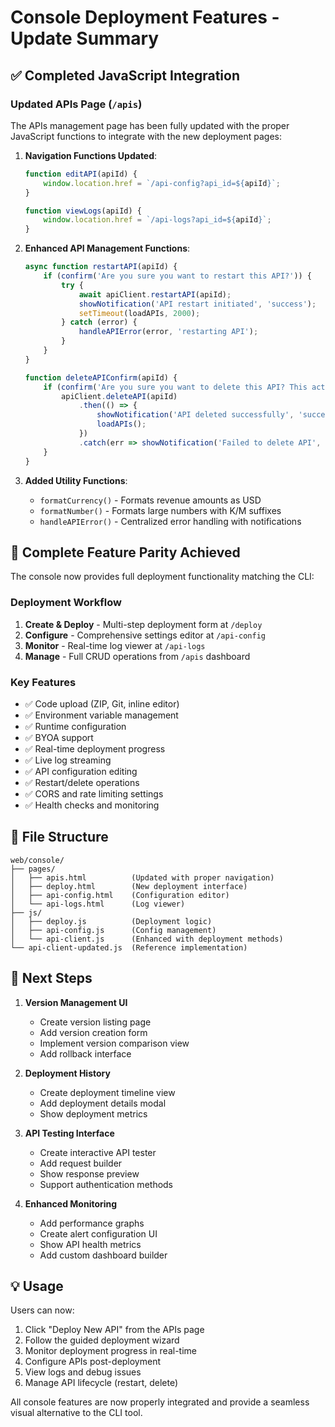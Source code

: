 # Console Deployment Features - Update Summary

## ✅ Completed JavaScript Integration

### Updated APIs Page (`/apis`)

The APIs management page has been fully updated with the proper JavaScript functions to integrate with the new deployment pages:

1. **Navigation Functions Updated**:
   ```javascript
   function editAPI(apiId) {
       window.location.href = `/api-config?api_id=${apiId}`;
   }
   
   function viewLogs(apiId) {
       window.location.href = `/api-logs?api_id=${apiId}`;
   }
   ```

2. **Enhanced API Management Functions**:
   ```javascript
   async function restartAPI(apiId) {
       if (confirm('Are you sure you want to restart this API?')) {
           try {
               await apiClient.restartAPI(apiId);
               showNotification('API restart initiated', 'success');
               setTimeout(loadAPIs, 2000);
           } catch (error) {
               handleAPIError(error, 'restarting API');
           }
       }
   }
   
   function deleteAPIConfirm(apiId) {
       if (confirm('Are you sure you want to delete this API? This action cannot be undone.')) {
           apiClient.deleteAPI(apiId)
               .then(() => {
                   showNotification('API deleted successfully', 'success');
                   loadAPIs();
               })
               .catch(err => showNotification('Failed to delete API', 'error'));
       }
   }
   ```

3. **Added Utility Functions**:
   - `formatCurrency()` - Formats revenue amounts as USD
   - `formatNumber()` - Formats large numbers with K/M suffixes
   - `handleAPIError()` - Centralized error handling with notifications

## 🎯 Complete Feature Parity Achieved

The console now provides full deployment functionality matching the CLI:

### Deployment Workflow
1. **Create & Deploy** - Multi-step deployment form at `/deploy`
2. **Configure** - Comprehensive settings editor at `/api-config`
3. **Monitor** - Real-time log viewer at `/api-logs`
4. **Manage** - Full CRUD operations from `/apis` dashboard

### Key Features
- ✅ Code upload (ZIP, Git, inline editor)
- ✅ Environment variable management
- ✅ Runtime configuration
- ✅ BYOA support
- ✅ Real-time deployment progress
- ✅ Live log streaming
- ✅ API configuration editing
- ✅ Restart/delete operations
- ✅ CORS and rate limiting settings
- ✅ Health checks and monitoring

## 📁 File Structure

```
web/console/
├── pages/
│   ├── apis.html          (Updated with proper navigation)
│   ├── deploy.html        (New deployment interface)
│   ├── api-config.html    (Configuration editor)
│   └── api-logs.html      (Log viewer)
├── js/
│   ├── deploy.js          (Deployment logic)
│   ├── api-config.js      (Config management)
│   └── api-client.js      (Enhanced with deployment methods)
└── api-client-updated.js  (Reference implementation)
```

## 🚀 Next Steps

1. **Version Management UI**
   - Create version listing page
   - Add version creation form
   - Implement version comparison view
   - Add rollback interface

2. **Deployment History**
   - Create deployment timeline view
   - Add deployment details modal
   - Show deployment metrics

3. **API Testing Interface**
   - Create interactive API tester
   - Add request builder
   - Show response preview
   - Support authentication methods

4. **Enhanced Monitoring**
   - Add performance graphs
   - Create alert configuration UI
   - Show API health metrics
   - Add custom dashboard builder

## 💡 Usage

Users can now:
1. Click "Deploy New API" from the APIs page
2. Follow the guided deployment wizard
3. Monitor deployment progress in real-time
4. Configure APIs post-deployment
5. View logs and debug issues
6. Manage API lifecycle (restart, delete)

All console features are now properly integrated and provide a seamless visual alternative to the CLI tool.